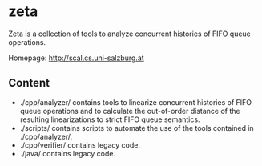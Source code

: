 # zeta

Zeta is a collection of tools to analyze concurrent histories of FIFO queue operations.

Homepage: http://scal.cs.uni-salzburg.at

## Content

* ./cpp/analyzer/ contains tools to linearize concurrent histories of FIFO queue operations and to calculate the out-of-order distance of the resulting linearizations to strict FIFO queue semantics.
* ./scripts/ contains scripts to automate the use of the tools contained in ./cpp/analyzer/.
* ./cpp/verifier/ contains legacy code.
* ./java/ contains legacy code.
